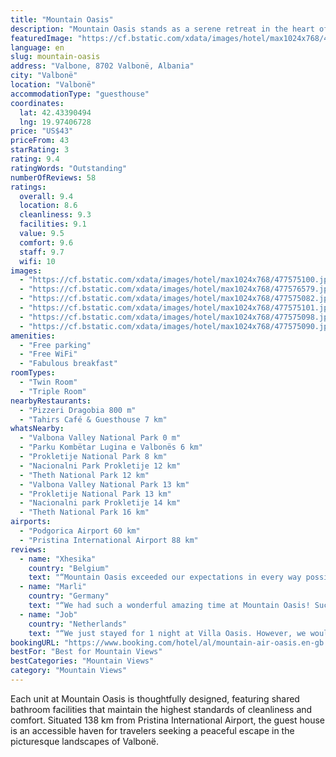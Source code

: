 ```yaml
---
title: "Mountain Oasis"
description: "Mountain Oasis stands as a serene retreat in the heart of Valbonë, Kukës County, offering guests a unique blend of comfort and convenience."
featuredImage: "https://cf.bstatic.com/xdata/images/hotel/max1024x768/477575100.jpg?k=19cdea857b35e36fb149641f3033032d4fa09b84f2867d6ed59da5492e38526b&o=&hp=1"
language: en
slug: mountain-oasis
address: "Valbone, 8702 Valbonë, Albania"
city: "Valbonë"
location: "Valbonë"
accommodationType: "guesthouse"
coordinates:
  lat: 42.43390494
  lng: 19.97406728
price: "US$43"
priceFrom: 43
starRating: 3
rating: 9.4
ratingWords: "Outstanding"
numberOfReviews: 58
ratings:
  overall: 9.4
  location: 8.6
  cleanliness: 9.3
  facilities: 9.1
  value: 9.5
  comfort: 9.6
  staff: 9.7
  wifi: 10
images:
  - "https://cf.bstatic.com/xdata/images/hotel/max1024x768/477575100.jpg?k=19cdea857b35e36fb149641f3033032d4fa09b84f2867d6ed59da5492e38526b&o=&hp=1"
  - "https://cf.bstatic.com/xdata/images/hotel/max1024x768/477576579.jpg?k=d4784f5e7ab843b5bb86704b5ecaeeb532aedecb25f82574df8f698ca0bd003a&o=&hp=1"
  - "https://cf.bstatic.com/xdata/images/hotel/max1024x768/477575082.jpg?k=e173e13c4bae0501894fcc2a287d0257962feecfb11f596212a66550f1a6f40e&o=&hp=1"
  - "https://cf.bstatic.com/xdata/images/hotel/max1024x768/477575101.jpg?k=544a28d4a075b998a2783d72bbd0d19636b189ba0917b8eb0246152e9bc404e6&o=&hp=1"
  - "https://cf.bstatic.com/xdata/images/hotel/max1024x768/477575098.jpg?k=7a34eac9fdad1b9810c95ef0b2754f07029c061b1cc8e377bb2b9f525f2a39ff&o=&hp=1"
  - "https://cf.bstatic.com/xdata/images/hotel/max1024x768/477575090.jpg?k=8f3f452d0d90e20dde88995303259de3aceb243e61733a3873f753addb20bd95&o=&hp=1"
amenities:
  - "Free parking"
  - "Free WiFi"
  - "Fabulous breakfast"
roomTypes:
  - "Twin Room"
  - "Triple Room"
nearbyRestaurants:
  - "Pizzeri Dragobia 800 m"
  - "Tahirs Café & Guesthouse 7 km"
whatsNearby:
  - "Valbona Valley National Park 0 m"
  - "Parku Kombëtar Lugina e Valbonës 6 km"
  - "Prokletije National Park 8 km"
  - "Nacionalni Park Prokletije 12 km"
  - "Theth National Park 12 km"
  - "Valbona Valley National Park 13 km"
  - "Prokletije National Park 13 km"
  - "Nacionalni park Prokletije 14 km"
  - "Theth National Park 16 km"
airports:
  - "Podgorica Airport 60 km"
  - "Pristina International Airport 88 km"
reviews:
  - name: "Xhesika"
    country: "Belgium"
    text: "“Mountain Oasis exceeded our expectations in every way possible. We left feeling rejuvenated, well-fed, and grateful for the wonderful memories created. We can't wait to return and highly recommend this gem for anyone seeking a peaceful mountain...”"
  - name: "Marli"
    country: "Germany"
    text: "“We had such a wonderful amazing time at Mountain Oasis! Such wonderful light airy rooms, so close to the river with so many little walking paths along it and with lots and lots of blackberries. In the morning and evening, the mountains looked so...”"
  - name: "Job"
    country: "Netherlands"
    text: "“We just stayed for 1 night at Villa Oasis. However, we wouldn't forget the warm welcome to the mountains :-). Beautiful view on the mountains, the family is very sweet, they use organic and fresh products for breakfast and dinner, and the room...”"
bookingURL: "https://www.booking.com/hotel/al/mountain-air-oasis.en-gb.html?aid=8035640"
bestFor: "Best for Mountain Views"
bestCategories: "Mountain Views"
category: "Mountain Views"
---
```


Each unit at Mountain Oasis is thoughtfully designed, featuring shared bathroom facilities that maintain the highest standards of cleanliness and comfort. Situated 138 km from Pristina International Airport, the guest house is an accessible haven for travelers seeking a peaceful escape in the picturesque landscapes of Valbonë.